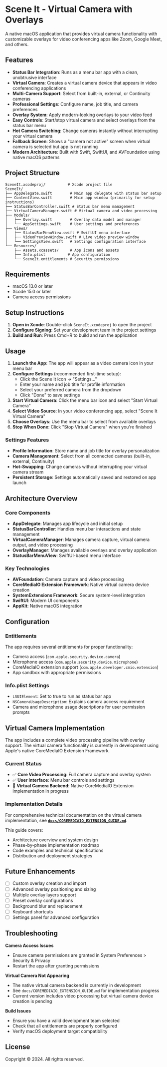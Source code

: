 # Scene It - Virtual Camera with Overlays

A native macOS application that provides virtual camera functionality with customizable overlays for video conferencing apps like Zoom, Google Meet, and others.

## Features

- **Status Bar Integration**: Runs as a menu bar app with a clean, unobtrusive interface
- **Virtual Camera**: Creates a virtual camera device that appears in video conferencing applications
- **Multi-Camera Support**: Select from built-in, external, or Continuity cameras
- **Professional Settings**: Configure name, job title, and camera preferences
- **Overlay System**: Apply modern-looking overlays to your video feed
- **Easy Controls**: Start/stop virtual camera and select overlays from the status bar menu
- **Hot Camera Switching**: Change cameras instantly without interrupting your virtual camera
- **Fallback Screen**: Shows a "camera not active" screen when virtual camera is selected but app is not running
- **Modern Architecture**: Built with Swift, SwiftUI, and AVFoundation using native macOS patterns

## Project Structure

```
SceneIt.xcodeproj/          # Xcode project file
SceneIt/
├── AppDelegate.swift        # Main app delegate with status bar setup
├── ContentView.swift        # Main app window (primarily for setup instructions)
├── StatusBarController.swift # Status bar menu management
├── VirtualCameraManager.swift # Virtual camera and video processing
├── Models/
│   ├── Overlay.swift        # Overlay data model and manager
│   └── AppSettings.swift    # User settings and preferences
├── Views/
│   ├── StatusBarMenuView.swift # SwiftUI menu interface
│   ├── VideoPreviewWindow.swift # Live video preview window
│   └── SettingsView.swift   # Settings configuration interface
└── Resources/
    ├── Assets.xcassets/     # App icons and assets
    ├── Info.plist          # App configuration
    └── SceneIt.entitlements # Security permissions
```

## Requirements

- macOS 13.0 or later
- Xcode 15.0 or later
- Camera access permissions

## Setup Instructions

1. **Open in Xcode**: Double-click `SceneIt.xcodeproj` to open the project
2. **Configure Signing**: Set your development team in the project settings
3. **Build and Run**: Press Cmd+R to build and run the application

## Usage

1. **Launch the App**: The app will appear as a video camera icon in your menu bar
2. **Configure Settings** (recommended first-time setup):
   - Click the Scene It icon → "Settings..."
   - Enter your name and job title for profile information
   - Select your preferred camera from the dropdown
   - Click "Done" to save settings
3. **Start Virtual Camera**: Click the menu bar icon and select "Start Virtual Camera"
4. **Select Video Source**: In your video conferencing app, select "Scene It Virtual Camera"
5. **Choose Overlays**: Use the menu bar to select from available overlays
6. **Stop When Done**: Click "Stop Virtual Camera" when you're finished

### Settings Features
- **Profile Information**: Store name and job title for overlay personalization
- **Camera Management**: Select from all connected cameras (built-in, external, Continuity)
- **Hot-Swapping**: Change cameras without interrupting your virtual camera stream
- **Persistent Storage**: Settings automatically saved and restored on app launch

## Architecture Overview

### Core Components

- **AppDelegate**: Manages app lifecycle and initial setup
- **StatusBarController**: Handles menu bar interactions and state management  
- **VirtualCameraManager**: Manages camera capture, virtual camera output, and video processing
- **OverlayManager**: Manages available overlays and overlay application
- **StatusBarMenuView**: SwiftUI-based menu interface

### Key Technologies

- **AVFoundation**: Camera capture and video processing
- **CoreMediaIO Extension Framework**: Native virtual camera device creation
- **SystemExtensions Framework**: Secure system-level integration
- **SwiftUI**: Modern UI components
- **AppKit**: Native macOS integration

## Configuration

### Entitlements

The app requires several entitlements for proper functionality:
- Camera access (`com.apple.security.device.camera`)
- Microphone access (`com.apple.security.device.microphone`)
- CoreMediaIO extension support (`com.apple.developer.cmio.extension`)
- App sandbox with appropriate permissions

### Info.plist Settings

- `LSUIElement`: Set to true to run as status bar app
- `NSCameraUsageDescription`: Explains camera access requirement
- Camera and microphone usage descriptions for user permission prompts

## Virtual Camera Implementation

The app includes a complete video processing pipeline with overlay support. The virtual camera functionality is currently in development using Apple's native CoreMediaIO Extension Framework.

### Current Status
- ✅ **Core Video Processing**: Full camera capture and overlay system
- ✅ **User Interface**: Menu bar controls and settings
- 🔄 **Virtual Camera Backend**: Native CoreMediaIO Extension implementation in progress

### Implementation Details

For comprehensive technical documentation on the virtual camera implementation, see **[`docs/COREMEDIAIO_EXTENSION_GUIDE.md`](docs/COREMEDIAIO_EXTENSION_GUIDE.md)**.

This guide covers:
- Architecture overview and system design
- Phase-by-phase implementation roadmap
- Code examples and technical specifications
- Distribution and deployment strategies

## Future Enhancements

- [ ] Custom overlay creation and import
- [ ] Advanced overlay positioning and sizing
- [ ] Multiple overlay layers support
- [ ] Preset overlay configurations
- [ ] Background blur and replacement
- [ ] Keyboard shortcuts
- [ ] Settings panel for advanced configuration

## Troubleshooting

**Camera Access Issues**
- Ensure camera permissions are granted in System Preferences > Security & Privacy
- Restart the app after granting permissions

**Virtual Camera Not Appearing**
- The native virtual camera backend is currently in development
- See `docs/COREMEDIAIO_EXTENSION_GUIDE.md` for implementation progress
- Current version includes video processing but virtual camera device creation is pending

**Build Issues**
- Ensure you have a valid development team selected
- Check that all entitlements are properly configured
- Verify macOS deployment target compatibility

## License

Copyright © 2024. All rights reserved.
